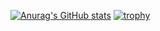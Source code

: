 [![Anurag's GitHub stats](https://github-readme-stats.vercel.app/api?username=anuraghazra)](https://github.com/anuraghazra/github-readme-stats) [![trophy](https://github-profile-trophy.vercel.app/?username=ryo-ma&theme=onedark)](https://github.com/ryo-ma/github-profile-trophy)
